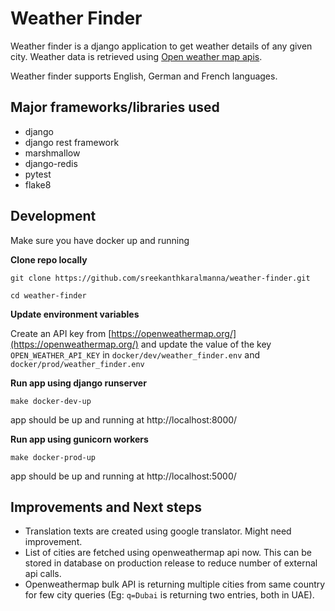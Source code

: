 # Weather Finder  
  
  
Weather finder is a django application to get weather details of any given city. Weather data is retrieved using [Open weather map apis](https://openweathermap.org/api).  

Weather finder supports English, German and French languages.
  
## Major frameworks/libraries used  
  
- django  
- django rest framework  
- marshmallow   
- django-redis  
- pytest  
- flake8  
  
## Development  
  
Make sure you have docker up and running

**Clone repo locally**

   
    git clone https://github.com/sreekanthkaralmanna/weather-finder.git
    
	cd weather-finder

**Update environment variables**

Create an API key from [https://openweathermap.org/](https://openweathermap.org/) and update  the value of the key `OPEN_WEATHER_API_KEY` in `docker/dev/weather_finder.env` and `docker/prod/weather_finder.env`

**Run app using django runserver**

    make docker-dev-up
	
app should be up and running at http://localhost:8000/

**Run app using gunicorn workers**

    make docker-prod-up
	
app should be up and running at http://localhost:5000/

## Improvements and Next steps
-  Translation texts are created using google translator. Might need improvement.
- List of cities are fetched using openweathermap api now. This can be stored in database on production release to reduce number of external api calls.
- Openweathermap bulk API is returning multiple cities from same country for few city queries (Eg: `q=Dubai` is returning two entries, both in UAE).
